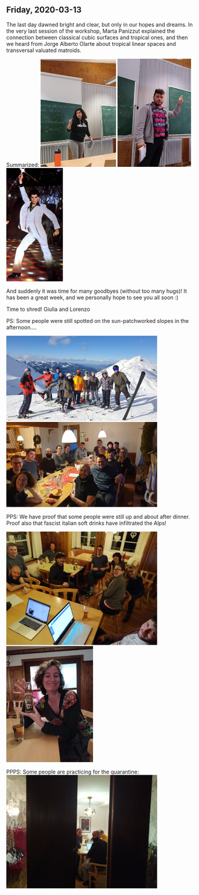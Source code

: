 ---
---

## Friday, 2020-03-13

The last day dawned bright and clear, but only in our hopes and dreams. In the very last session of the workshop, 
Marta Panizzut explained the connection between classical cubic surfaces and tropical ones, and then we heard from 
Jorge Alberto Olarte about tropical linear spaces and transversal valuated matroids. 

Summarized:
<img src="./pics/marta.jpg" width="200">
<img src="./pics/jorge.jpg" width="195">
<img src="./pics/john3.jpg" width="150">

And suddenly it was time for many goodbyes (without too many hugs)! It has been a great week, and we personally hope to see you all soon :)

Time to shred!
Giulia and Lorenzo

PS: Some people were still spotted on the sun-patchworked slopes in the afternoon....

<img src="./pics/skiingsurvivors.jpg" width="400">
<img src="./pics/dinnersurvivors.jpg" width="400">

PPS: We have proof that some people were still up and about after dinner. Proof also that fascist italian soft drinks 
have infiltrated the Alps!

<img src="./pics/lastevening.jpg" width="400">
<img src="./pics/almdudler.jpg" width="230">

PPPS: Some people are practicing for the quarantine:
<img src="./pics/old_crew.jpg" width="400">





